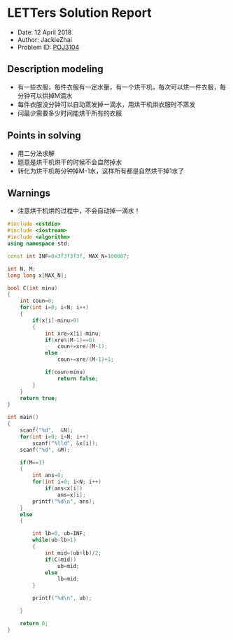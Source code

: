 # LETTers Solution Report

- Date: 12 April 2018
- Author: JackieZhai
- Problem ID: [POJ3104](http://poj.org/problem?id=3468)

## Description modeling

- 有一些衣服，每件衣服有一定水量，有一个烘干机，每次可以烘一件衣服，每分钟可以烘掉M滴水
- 每件衣服没分钟可以自动蒸发掉一滴水，用烘干机烘衣服时不蒸发
- 问最少需要多少时间能烘干所有的衣服

## Points in solving

- 用二分法求解
- 题意是烘干机烘干的时候不会自然掉水
- 转化为烘干机每分钟掉M-1水，这样所有都是自然烘干掉1水了

## Warnings

- 注意烘干机烘的过程中，不会自动掉一滴水！

```c++
#include <cstdio>
#include <iostream>
#include <algorithm>
using namespace std;

const int INF=0x3f3f3f3f, MAX_N=100007;

int N, M;
long long x[MAX_N];

bool C(int minu)
{
	int coun=0;
	for(int i=0; i<N; i++)
	{
		if(x[i]-minu>0)
		{					   
			int xre=x[i]-minu; 
			if(xre%(M-1)==0)
				coun+=xre/(M-1);
			else
				coun+=xre/(M-1)+1;

			if(coun>minu)      
				return false;
		}
	}
	return true;
}

int main()
{
	scanf("%d",  &N);
	for(int i=0; i<N; i++)
		scanf("%lld", &x[i]);
	scanf("%d", &M);

	if(M==1)
	{
		int ans=0;
		for(int i=0; i<N; i++)
			if(ans<x[i])
				ans=x[i];
		printf("%d\n", ans);
	}
	else
	{

		int lb=0, ub=INF;
		while(ub-lb>1)
		{
			int mid=(ub+lb)/2;
			if(C(mid))
				ub=mid;
			else
				lb=mid;
		}

		printf("%d\n", ub);

	}

	return 0;
}
```
